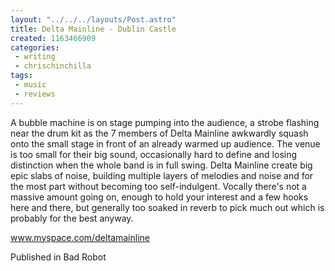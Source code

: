 ```yaml
---
layout: "../../../layouts/Post.astro"
title: Delta Mainline - Dublin Castle
created: 1163466909
categories:
 - writing
 - chrischinchilla
tags: 
 - music 
 - reviews
---
```


A bubble machine is on stage pumping into the audience, a strobe flashing near the drum kit as the 7 members of Delta Mainline awkwardly squash onto the small stage in front of an already warmed up audience. The venue is too small for their big sound, occasionally hard to define and losing distinction when the whole band is in full swing. Delta Mainline create big epic slabs of noise, building multiple layers of melodies and noise and for the most part without becoming too self-indulgent. Vocally there's not a massive amount going on, enough to hold your interest and a few hooks here and there, but generally too soaked in reverb to pick much out which is probably for the best anyway.

<a href='https://www.myspace.com/deltamainline' target='_blank'>www.myspace.com/deltamainline</a>

Published in Bad Robot
